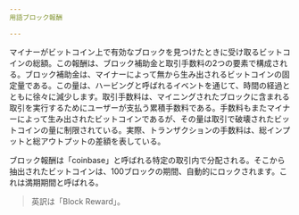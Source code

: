 ```yaml
---
用語ブロック報酬

---
```

マイナーがビットコイン上で有効なブロックを見つけたときに受け取るビットコインの総額。この報酬は、ブロック補助金と取引手数料の2つの要素で構成される。ブロック補助金は、マイナーによって無から生み出されるビットコインの固定量である。この量は、ハービングと呼ばれるイベントを通じて、時間の経過とともに徐々に減少します。取引手数料は、マイニングされたブロックに含まれる取引を実行するためにユーザーが支払う累積手数料である。手数料もまたマイナーによって生み出されたビットコインであるが、その量は取引で破壊されたビットコインの量に制限されている。実際、トランザクションの手数料は、総インプットと総アウトプットの差額を表している。

ブロック報酬は「coinbase」と呼ばれる特定の取引内で分配される。そこから抽出されたビットコインは、100ブロックの期間、自動的にロックされます。これは満期期間と呼ばれる。

> 英訳は「Block Reward」。